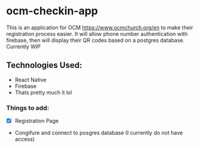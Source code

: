 # ocm-checkin-app
This is an application for OCM <https://www.ocmchurch.org/en> to make their registration process easier. It will allow phone number authentication with firebase, then will display their QR codes based on a postgres database. 
Currently WIP

## Technologies Used: 
- React Native
- Firebase
- Thats pretty much it lol

### Things to add:
- [x] Registration Page
- Congifure and connect to posgres database (I currently do not have access)

